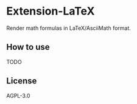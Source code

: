 # Extension-LaTeX

Render math formulas in LaTeX/AsciiMath format.

## How to use

TODO

## License

AGPL-3.0
